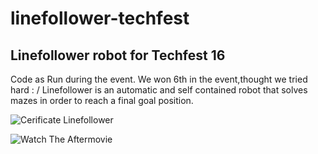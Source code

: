 # linefollower-techfest
## **Linefollower robot for Techfest 16**
Code as Run during the event. We won 6th in the event,thought we tried hard : /
Linefollower is an automatic and self contained robot that solves mazes in order to reach a final goal position.

![Cerificate Linefollower](https://raw.githubusercontent.com/s-ankur/linefollower-techfest/master/techfest.png)

![Watch The Aftermovie](https://www.youtube.com/watch?v=2z3CEBv8PLI)
